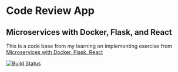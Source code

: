 # Code Review App
##  Microservices with Docker, Flask, and React

This is a code base from my learning on implementing exercise from [Microservices with Docker, Flask, React](https://testdriven.io/courses/microservices-with-docker-flask-and-react/)

[![Build Status](https://travis-ci.org/martindavid/code-review-app.svg?branch=master)](https://travis-ci.org/martindavid/code-review-app)
